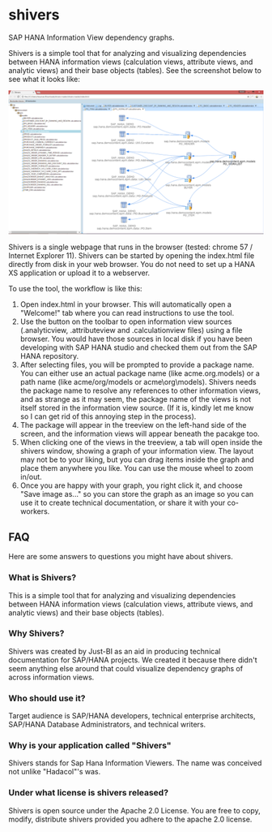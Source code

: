 # shivers
SAP HANA Information View dependency graphs.

Shivers is a simple tool that for analyzing and visualizing dependencies between HANA information views (calculation views, attribute views, and analytic views) and their base objects (tables).
See the screenshot below to see what it looks like:

![Shivers screenshot](doc/shivers-app-demo.png?raw=true "Shivers - Screenshot")

Shivers is a single webpage that runs in the browser (tested: chrome 57 / Internet Explorer 11). 
Shivers can be started by opening the index.html file directly from disk in your web browser.
You do not need to set up a HANA XS application or upload it to a webserver.

To use the tool, the workflow is like this:

1) Open index.html in your browser. This will automatically open a "Welcome!" tab where you can read instructions to use the tool.
2) Use the button on the toolbar to open information view sources (.analyticview, .attributeview and .calculationview files) using a file browser. You would have those sources in local disk if you have been developing with SAP HANA studio and checked them out from the SAP HANA repository.
3) After selecting files, you will be prompted to provide a package name. You can either use an actual package name (like acme.org.models) or a path name (like acme/org/models or acme\org\models). Shivers needs the package name to resolve any references to other information views, and as strange as it may seem, the package name of the views is not itself stored in the information view source. (If it is, kindly let me know so I can get rid of this annoying step in the process).
4) The package will appear in the treeview on the left-hand side of the screen, and the information views will appear beneath the pacakge  too.
5) When clicking one of the views in the treeview, a tab will open inside the shivers window, showing a graph of your information view. The layout may not be to your liking, but you can drag items inside the graph and place them anywhere you like. You can use the mouse wheel to zoom in/out.
6) Once you are happy with your graph, you right click it, and choose "Save image as..." so you can store the graph as an image so you can use it to create technical documentation, or share it with your co-workers.

## FAQ

Here are some answers to questions you might have about shivers.

### What is Shivers?

This is a simple tool that for analyzing and visualizing dependencies between HANA information views (calculation views, attribute views, and analytic views) and their base objects (tables).

### Why Shivers?

Shivers was created by Just-BI as an aid in producing technical documentation for SAP/HANA projects.
We created it because there didn't seem anything else around that could visualize dependency graphs of across information views.

### Who should use it?

Target audience is SAP/HANA developers, technical enterprise architects, SAP/HANA Database Administrators, and technical writers.

### Why is your application called "Shivers"

Shivers stands for Sap Hana Information Viewers. The name was conceived not unlike "Hadacol"'s was.

### Under what license is shivers released?

Shivers is open source under the Apache 2.0 License. You are free to copy, modify, distribute shivers provided you adhere to the apache 2.0 license.
